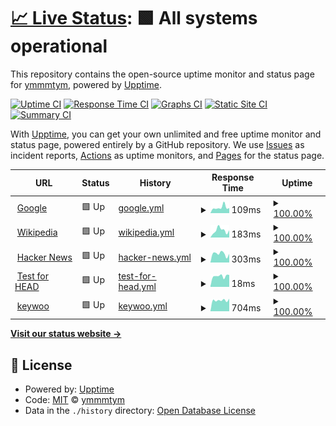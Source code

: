 # [📈 Live Status](https://ymmmtym.com): <!--live status--> **🟩 All systems operational**

This repository contains the open-source uptime monitor and status page for [ymmmtym](https://ymmmtym.com/), powered by [Upptime](https://github.com/upptime/upptime).

[![Uptime CI](https://github.com/koj-co/upptime/workflows/Uptime%20CI/badge.svg)](https://github.com/koj-co/upptime/actions?query=workflow%3A%22Uptime+CI%22)
[![Response Time CI](https://github.com/koj-co/upptime/workflows/Response%20Time%20CI/badge.svg)](https://github.com/koj-co/upptime/actions?query=workflow%3A%22Response+Time+CI%22)
[![Graphs CI](https://github.com/koj-co/upptime/workflows/Graphs%20CI/badge.svg)](https://github.com/koj-co/upptime/actions?query=workflow%3A%22Graphs+CI%22)
[![Static Site CI](https://github.com/koj-co/upptime/workflows/Static%20Site%20CI/badge.svg)](https://github.com/koj-co/upptime/actions?query=workflow%3A%22Static+Site+CI%22)
[![Summary CI](https://github.com/koj-co/upptime/workflows/Summary%20CI/badge.svg)](https://github.com/koj-co/upptime/actions?query=workflow%3A%22Summary+CI%22)

With [Upptime](https://upptime.js.org), you can get your own unlimited and free uptime monitor and status page, powered entirely by a GitHub repository. We use [Issues](https://github.com/ymmmtym/upptime/issues) as incident reports, [Actions](https://github.com/ymmmtym/upptime/actions) as uptime monitors, and [Pages](https://ymmmtym.com) for the status page.

<!--start: status pages-->
<!-- This summary is generated by Upptime (https://github.com/upptime/upptime) -->
<!-- Do not edit this manually, your changes will be overwritten -->
<!-- prettier-ignore -->
| URL | Status | History | Response Time | Uptime |
| --- | ------ | ------- | ------------- | ------ |
| <img alt="" src="https://icons.duckduckgo.com/ip3/www.google.com.ico" height="13"> [Google](https://www.google.com) | 🟩 Up | [google.yml](https://github.com/ymmmtym/upptime/commits/HEAD/history/google.yml) | <details><summary><img alt="Response time graph" src="./graphs/google/response-time-week.png" height="20"> 109ms</summary><br><a href="https://ymmmtym.github.io/upptime/history/google"><img alt="Response time 115" src="https://img.shields.io/endpoint?url=https%3A%2F%2Fraw.githubusercontent.com%2Fymmmtym%2Fupptime%2FHEAD%2Fapi%2Fgoogle%2Fresponse-time.json"></a><br><a href="https://ymmmtym.github.io/upptime/history/google"><img alt="24-hour response time 87" src="https://img.shields.io/endpoint?url=https%3A%2F%2Fraw.githubusercontent.com%2Fymmmtym%2Fupptime%2FHEAD%2Fapi%2Fgoogle%2Fresponse-time-day.json"></a><br><a href="https://ymmmtym.github.io/upptime/history/google"><img alt="7-day response time 109" src="https://img.shields.io/endpoint?url=https%3A%2F%2Fraw.githubusercontent.com%2Fymmmtym%2Fupptime%2FHEAD%2Fapi%2Fgoogle%2Fresponse-time-week.json"></a><br><a href="https://ymmmtym.github.io/upptime/history/google"><img alt="30-day response time 110" src="https://img.shields.io/endpoint?url=https%3A%2F%2Fraw.githubusercontent.com%2Fymmmtym%2Fupptime%2FHEAD%2Fapi%2Fgoogle%2Fresponse-time-month.json"></a><br><a href="https://ymmmtym.github.io/upptime/history/google"><img alt="1-year response time 110" src="https://img.shields.io/endpoint?url=https%3A%2F%2Fraw.githubusercontent.com%2Fymmmtym%2Fupptime%2FHEAD%2Fapi%2Fgoogle%2Fresponse-time-year.json"></a></details> | <details><summary><a href="https://ymmmtym.github.io/upptime/history/google">100.00%</a></summary><a href="https://ymmmtym.github.io/upptime/history/google"><img alt="All-time uptime 99.99%" src="https://img.shields.io/endpoint?url=https%3A%2F%2Fraw.githubusercontent.com%2Fymmmtym%2Fupptime%2FHEAD%2Fapi%2Fgoogle%2Fuptime.json"></a><br><a href="https://ymmmtym.github.io/upptime/history/google"><img alt="24-hour uptime 100.00%" src="https://img.shields.io/endpoint?url=https%3A%2F%2Fraw.githubusercontent.com%2Fymmmtym%2Fupptime%2FHEAD%2Fapi%2Fgoogle%2Fuptime-day.json"></a><br><a href="https://ymmmtym.github.io/upptime/history/google"><img alt="7-day uptime 100.00%" src="https://img.shields.io/endpoint?url=https%3A%2F%2Fraw.githubusercontent.com%2Fymmmtym%2Fupptime%2FHEAD%2Fapi%2Fgoogle%2Fuptime-week.json"></a><br><a href="https://ymmmtym.github.io/upptime/history/google"><img alt="30-day uptime 100.00%" src="https://img.shields.io/endpoint?url=https%3A%2F%2Fraw.githubusercontent.com%2Fymmmtym%2Fupptime%2FHEAD%2Fapi%2Fgoogle%2Fuptime-month.json"></a><br><a href="https://ymmmtym.github.io/upptime/history/google"><img alt="1-year uptime 99.99%" src="https://img.shields.io/endpoint?url=https%3A%2F%2Fraw.githubusercontent.com%2Fymmmtym%2Fupptime%2FHEAD%2Fapi%2Fgoogle%2Fuptime-year.json"></a></details>
| <img alt="" src="https://icons.duckduckgo.com/ip3/en.wikipedia.org.ico" height="13"> [Wikipedia](https://en.wikipedia.org) | 🟩 Up | [wikipedia.yml](https://github.com/ymmmtym/upptime/commits/HEAD/history/wikipedia.yml) | <details><summary><img alt="Response time graph" src="./graphs/wikipedia/response-time-week.png" height="20"> 183ms</summary><br><a href="https://ymmmtym.github.io/upptime/history/wikipedia"><img alt="Response time 226" src="https://img.shields.io/endpoint?url=https%3A%2F%2Fraw.githubusercontent.com%2Fymmmtym%2Fupptime%2FHEAD%2Fapi%2Fwikipedia%2Fresponse-time.json"></a><br><a href="https://ymmmtym.github.io/upptime/history/wikipedia"><img alt="24-hour response time 43" src="https://img.shields.io/endpoint?url=https%3A%2F%2Fraw.githubusercontent.com%2Fymmmtym%2Fupptime%2FHEAD%2Fapi%2Fwikipedia%2Fresponse-time-day.json"></a><br><a href="https://ymmmtym.github.io/upptime/history/wikipedia"><img alt="7-day response time 183" src="https://img.shields.io/endpoint?url=https%3A%2F%2Fraw.githubusercontent.com%2Fymmmtym%2Fupptime%2FHEAD%2Fapi%2Fwikipedia%2Fresponse-time-week.json"></a><br><a href="https://ymmmtym.github.io/upptime/history/wikipedia"><img alt="30-day response time 227" src="https://img.shields.io/endpoint?url=https%3A%2F%2Fraw.githubusercontent.com%2Fymmmtym%2Fupptime%2FHEAD%2Fapi%2Fwikipedia%2Fresponse-time-month.json"></a><br><a href="https://ymmmtym.github.io/upptime/history/wikipedia"><img alt="1-year response time 233" src="https://img.shields.io/endpoint?url=https%3A%2F%2Fraw.githubusercontent.com%2Fymmmtym%2Fupptime%2FHEAD%2Fapi%2Fwikipedia%2Fresponse-time-year.json"></a></details> | <details><summary><a href="https://ymmmtym.github.io/upptime/history/wikipedia">100.00%</a></summary><a href="https://ymmmtym.github.io/upptime/history/wikipedia"><img alt="All-time uptime 100.00%" src="https://img.shields.io/endpoint?url=https%3A%2F%2Fraw.githubusercontent.com%2Fymmmtym%2Fupptime%2FHEAD%2Fapi%2Fwikipedia%2Fuptime.json"></a><br><a href="https://ymmmtym.github.io/upptime/history/wikipedia"><img alt="24-hour uptime 100.00%" src="https://img.shields.io/endpoint?url=https%3A%2F%2Fraw.githubusercontent.com%2Fymmmtym%2Fupptime%2FHEAD%2Fapi%2Fwikipedia%2Fuptime-day.json"></a><br><a href="https://ymmmtym.github.io/upptime/history/wikipedia"><img alt="7-day uptime 100.00%" src="https://img.shields.io/endpoint?url=https%3A%2F%2Fraw.githubusercontent.com%2Fymmmtym%2Fupptime%2FHEAD%2Fapi%2Fwikipedia%2Fuptime-week.json"></a><br><a href="https://ymmmtym.github.io/upptime/history/wikipedia"><img alt="30-day uptime 100.00%" src="https://img.shields.io/endpoint?url=https%3A%2F%2Fraw.githubusercontent.com%2Fymmmtym%2Fupptime%2FHEAD%2Fapi%2Fwikipedia%2Fuptime-month.json"></a><br><a href="https://ymmmtym.github.io/upptime/history/wikipedia"><img alt="1-year uptime 100.00%" src="https://img.shields.io/endpoint?url=https%3A%2F%2Fraw.githubusercontent.com%2Fymmmtym%2Fupptime%2FHEAD%2Fapi%2Fwikipedia%2Fuptime-year.json"></a></details>
| <img alt="" src="https://icons.duckduckgo.com/ip3/news.ycombinator.com.ico" height="13"> [Hacker News](https://news.ycombinator.com) | 🟩 Up | [hacker-news.yml](https://github.com/ymmmtym/upptime/commits/HEAD/history/hacker-news.yml) | <details><summary><img alt="Response time graph" src="./graphs/hacker-news/response-time-week.png" height="20"> 303ms</summary><br><a href="https://ymmmtym.github.io/upptime/history/hacker-news"><img alt="Response time 320" src="https://img.shields.io/endpoint?url=https%3A%2F%2Fraw.githubusercontent.com%2Fymmmtym%2Fupptime%2FHEAD%2Fapi%2Fhacker-news%2Fresponse-time.json"></a><br><a href="https://ymmmtym.github.io/upptime/history/hacker-news"><img alt="24-hour response time 106" src="https://img.shields.io/endpoint?url=https%3A%2F%2Fraw.githubusercontent.com%2Fymmmtym%2Fupptime%2FHEAD%2Fapi%2Fhacker-news%2Fresponse-time-day.json"></a><br><a href="https://ymmmtym.github.io/upptime/history/hacker-news"><img alt="7-day response time 303" src="https://img.shields.io/endpoint?url=https%3A%2F%2Fraw.githubusercontent.com%2Fymmmtym%2Fupptime%2FHEAD%2Fapi%2Fhacker-news%2Fresponse-time-week.json"></a><br><a href="https://ymmmtym.github.io/upptime/history/hacker-news"><img alt="30-day response time 302" src="https://img.shields.io/endpoint?url=https%3A%2F%2Fraw.githubusercontent.com%2Fymmmtym%2Fupptime%2FHEAD%2Fapi%2Fhacker-news%2Fresponse-time-month.json"></a><br><a href="https://ymmmtym.github.io/upptime/history/hacker-news"><img alt="1-year response time 325" src="https://img.shields.io/endpoint?url=https%3A%2F%2Fraw.githubusercontent.com%2Fymmmtym%2Fupptime%2FHEAD%2Fapi%2Fhacker-news%2Fresponse-time-year.json"></a></details> | <details><summary><a href="https://ymmmtym.github.io/upptime/history/hacker-news">100.00%</a></summary><a href="https://ymmmtym.github.io/upptime/history/hacker-news"><img alt="All-time uptime 99.94%" src="https://img.shields.io/endpoint?url=https%3A%2F%2Fraw.githubusercontent.com%2Fymmmtym%2Fupptime%2FHEAD%2Fapi%2Fhacker-news%2Fuptime.json"></a><br><a href="https://ymmmtym.github.io/upptime/history/hacker-news"><img alt="24-hour uptime 100.00%" src="https://img.shields.io/endpoint?url=https%3A%2F%2Fraw.githubusercontent.com%2Fymmmtym%2Fupptime%2FHEAD%2Fapi%2Fhacker-news%2Fuptime-day.json"></a><br><a href="https://ymmmtym.github.io/upptime/history/hacker-news"><img alt="7-day uptime 100.00%" src="https://img.shields.io/endpoint?url=https%3A%2F%2Fraw.githubusercontent.com%2Fymmmtym%2Fupptime%2FHEAD%2Fapi%2Fhacker-news%2Fuptime-week.json"></a><br><a href="https://ymmmtym.github.io/upptime/history/hacker-news"><img alt="30-day uptime 100.00%" src="https://img.shields.io/endpoint?url=https%3A%2F%2Fraw.githubusercontent.com%2Fymmmtym%2Fupptime%2FHEAD%2Fapi%2Fhacker-news%2Fuptime-month.json"></a><br><a href="https://ymmmtym.github.io/upptime/history/hacker-news"><img alt="1-year uptime 99.93%" src="https://img.shields.io/endpoint?url=https%3A%2F%2Fraw.githubusercontent.com%2Fymmmtym%2Fupptime%2FHEAD%2Fapi%2Fhacker-news%2Fuptime-year.json"></a></details>
| <img alt="" src="https://icons.duckduckgo.com/ip3/www.google.com.ico" height="13"> [Test for HEAD](https://www.google.com) | 🟩 Up | [test-for-head.yml](https://github.com/ymmmtym/upptime/commits/HEAD/history/test-for-head.yml) | <details><summary><img alt="Response time graph" src="./graphs/test-for-head/response-time-week.png" height="20"> 18ms</summary><br><a href="https://ymmmtym.github.io/upptime/history/test-for-head"><img alt="Response time 30" src="https://img.shields.io/endpoint?url=https%3A%2F%2Fraw.githubusercontent.com%2Fymmmtym%2Fupptime%2FHEAD%2Fapi%2Ftest-for-head%2Fresponse-time.json"></a><br><a href="https://ymmmtym.github.io/upptime/history/test-for-head"><img alt="24-hour response time 19" src="https://img.shields.io/endpoint?url=https%3A%2F%2Fraw.githubusercontent.com%2Fymmmtym%2Fupptime%2FHEAD%2Fapi%2Ftest-for-head%2Fresponse-time-day.json"></a><br><a href="https://ymmmtym.github.io/upptime/history/test-for-head"><img alt="7-day response time 18" src="https://img.shields.io/endpoint?url=https%3A%2F%2Fraw.githubusercontent.com%2Fymmmtym%2Fupptime%2FHEAD%2Fapi%2Ftest-for-head%2Fresponse-time-week.json"></a><br><a href="https://ymmmtym.github.io/upptime/history/test-for-head"><img alt="30-day response time 32" src="https://img.shields.io/endpoint?url=https%3A%2F%2Fraw.githubusercontent.com%2Fymmmtym%2Fupptime%2FHEAD%2Fapi%2Ftest-for-head%2Fresponse-time-month.json"></a><br><a href="https://ymmmtym.github.io/upptime/history/test-for-head"><img alt="1-year response time 30" src="https://img.shields.io/endpoint?url=https%3A%2F%2Fraw.githubusercontent.com%2Fymmmtym%2Fupptime%2FHEAD%2Fapi%2Ftest-for-head%2Fresponse-time-year.json"></a></details> | <details><summary><a href="https://ymmmtym.github.io/upptime/history/test-for-head">100.00%</a></summary><a href="https://ymmmtym.github.io/upptime/history/test-for-head"><img alt="All-time uptime 100.00%" src="https://img.shields.io/endpoint?url=https%3A%2F%2Fraw.githubusercontent.com%2Fymmmtym%2Fupptime%2FHEAD%2Fapi%2Ftest-for-head%2Fuptime.json"></a><br><a href="https://ymmmtym.github.io/upptime/history/test-for-head"><img alt="24-hour uptime 100.00%" src="https://img.shields.io/endpoint?url=https%3A%2F%2Fraw.githubusercontent.com%2Fymmmtym%2Fupptime%2FHEAD%2Fapi%2Ftest-for-head%2Fuptime-day.json"></a><br><a href="https://ymmmtym.github.io/upptime/history/test-for-head"><img alt="7-day uptime 100.00%" src="https://img.shields.io/endpoint?url=https%3A%2F%2Fraw.githubusercontent.com%2Fymmmtym%2Fupptime%2FHEAD%2Fapi%2Ftest-for-head%2Fuptime-week.json"></a><br><a href="https://ymmmtym.github.io/upptime/history/test-for-head"><img alt="30-day uptime 100.00%" src="https://img.shields.io/endpoint?url=https%3A%2F%2Fraw.githubusercontent.com%2Fymmmtym%2Fupptime%2FHEAD%2Fapi%2Ftest-for-head%2Fuptime-month.json"></a><br><a href="https://ymmmtym.github.io/upptime/history/test-for-head"><img alt="1-year uptime 99.99%" src="https://img.shields.io/endpoint?url=https%3A%2F%2Fraw.githubusercontent.com%2Fymmmtym%2Fupptime%2FHEAD%2Fapi%2Ftest-for-head%2Fuptime-year.json"></a></details>
| <img alt="" src="https://icons.duckduckgo.com/ip3/keywoo.yumenomatayume.net.ico" height="13"> [keywoo](https://keywoo.yumenomatayume.net/) | 🟩 Up | [keywoo.yml](https://github.com/ymmmtym/upptime/commits/HEAD/history/keywoo.yml) | <details><summary><img alt="Response time graph" src="./graphs/keywoo/response-time-week.png" height="20"> 704ms</summary><br><a href="https://ymmmtym.github.io/upptime/history/keywoo"><img alt="Response time 512" src="https://img.shields.io/endpoint?url=https%3A%2F%2Fraw.githubusercontent.com%2Fymmmtym%2Fupptime%2FHEAD%2Fapi%2Fkeywoo%2Fresponse-time.json"></a><br><a href="https://ymmmtym.github.io/upptime/history/keywoo"><img alt="24-hour response time 804" src="https://img.shields.io/endpoint?url=https%3A%2F%2Fraw.githubusercontent.com%2Fymmmtym%2Fupptime%2FHEAD%2Fapi%2Fkeywoo%2Fresponse-time-day.json"></a><br><a href="https://ymmmtym.github.io/upptime/history/keywoo"><img alt="7-day response time 704" src="https://img.shields.io/endpoint?url=https%3A%2F%2Fraw.githubusercontent.com%2Fymmmtym%2Fupptime%2FHEAD%2Fapi%2Fkeywoo%2Fresponse-time-week.json"></a><br><a href="https://ymmmtym.github.io/upptime/history/keywoo"><img alt="30-day response time 699" src="https://img.shields.io/endpoint?url=https%3A%2F%2Fraw.githubusercontent.com%2Fymmmtym%2Fupptime%2FHEAD%2Fapi%2Fkeywoo%2Fresponse-time-month.json"></a><br><a href="https://ymmmtym.github.io/upptime/history/keywoo"><img alt="1-year response time 607" src="https://img.shields.io/endpoint?url=https%3A%2F%2Fraw.githubusercontent.com%2Fymmmtym%2Fupptime%2FHEAD%2Fapi%2Fkeywoo%2Fresponse-time-year.json"></a></details> | <details><summary><a href="https://ymmmtym.github.io/upptime/history/keywoo">100.00%</a></summary><a href="https://ymmmtym.github.io/upptime/history/keywoo"><img alt="All-time uptime 99.97%" src="https://img.shields.io/endpoint?url=https%3A%2F%2Fraw.githubusercontent.com%2Fymmmtym%2Fupptime%2FHEAD%2Fapi%2Fkeywoo%2Fuptime.json"></a><br><a href="https://ymmmtym.github.io/upptime/history/keywoo"><img alt="24-hour uptime 100.00%" src="https://img.shields.io/endpoint?url=https%3A%2F%2Fraw.githubusercontent.com%2Fymmmtym%2Fupptime%2FHEAD%2Fapi%2Fkeywoo%2Fuptime-day.json"></a><br><a href="https://ymmmtym.github.io/upptime/history/keywoo"><img alt="7-day uptime 100.00%" src="https://img.shields.io/endpoint?url=https%3A%2F%2Fraw.githubusercontent.com%2Fymmmtym%2Fupptime%2FHEAD%2Fapi%2Fkeywoo%2Fuptime-week.json"></a><br><a href="https://ymmmtym.github.io/upptime/history/keywoo"><img alt="30-day uptime 100.00%" src="https://img.shields.io/endpoint?url=https%3A%2F%2Fraw.githubusercontent.com%2Fymmmtym%2Fupptime%2FHEAD%2Fapi%2Fkeywoo%2Fuptime-month.json"></a><br><a href="https://ymmmtym.github.io/upptime/history/keywoo"><img alt="1-year uptime 100.00%" src="https://img.shields.io/endpoint?url=https%3A%2F%2Fraw.githubusercontent.com%2Fymmmtym%2Fupptime%2FHEAD%2Fapi%2Fkeywoo%2Fuptime-year.json"></a></details>

<!--end: status pages-->

[**Visit our status website →**](https://ymmmtym.com)

## 📄 License

- Powered by: [Upptime](https://github.com/upptime/upptime)
- Code: [MIT](./LICENSE) © [ymmmtym](https://ymmmtym.com/)
- Data in the `./history` directory: [Open Database License](https://opendatacommons.org/licenses/odbl/1-0/)
